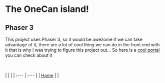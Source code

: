# The OneCan island!

## Phaser 3

This project uses Phaser 3, so it would be awezome if we can take advantage of it, there are a lot of cool thing we can do in the front end with it that is why I was trying to figure this project out... So here is a [cool portal](https://blog.ourcade.co/) you can check about it

<br><br>
|  |  |
| :--- | :--- |
| [Home](../README.md/) |  | 